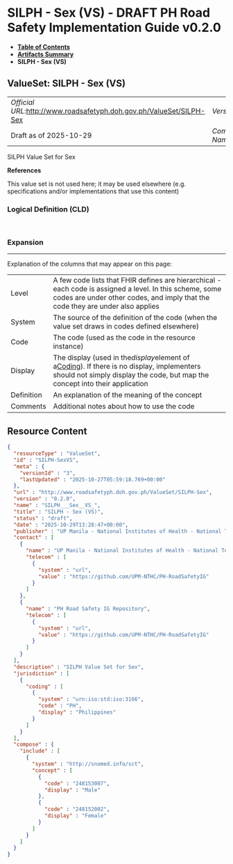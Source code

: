 # SILPH - Sex (VS) - DRAFT PH Road Safety Implementation Guide v0.2.0

* [**Table of Contents**](toc.md)
* [**Artifacts Summary**](artifacts.md)
* **SILPH - Sex (VS)**

## ValueSet: SILPH - Sex (VS) 

| | |
| :--- | :--- |
| *Official URL*:http://www.roadsafetyph.doh.gov.ph/ValueSet/SILPH-Sex | *Version*:0.2.0 |
| Draft as of 2025-10-29 | *Computable Name*:SILPH___Sex__VS_ |

 
SILPH Value Set for Sex 

 **References** 

This value set is not used here; it may be used elsewhere (e.g. specifications and/or implementations that use this content)

### Logical Definition (CLD)

 

### Expansion

-------

 Explanation of the columns that may appear on this page: 

| | |
| :--- | :--- |
| Level | A few code lists that FHIR defines are hierarchical - each code is assigned a level. In this scheme, some codes are under other codes, and imply that the code they are under also applies |
| System | The source of the definition of the code (when the value set draws in codes defined elsewhere) |
| Code | The code (used as the code in the resource instance) |
| Display | The display (used in the*display*element of a[Coding](http://hl7.org/fhir/R4/datatypes.html#Coding)). If there is no display, implementers should not simply display the code, but map the concept into their application |
| Definition | An explanation of the meaning of the concept |
| Comments | Additional notes about how to use the code |



## Resource Content

```json
{
  "resourceType" : "ValueSet",
  "id" : "SILPH-SexVS",
  "meta" : {
    "versionId" : "3",
    "lastUpdated" : "2025-10-27T05:59:18.769+00:00"
  },
  "url" : "http://www.roadsafetyph.doh.gov.ph/ValueSet/SILPH-Sex",
  "version" : "0.2.0",
  "name" : "SILPH___Sex__VS_",
  "title" : "SILPH - Sex (VS)",
  "status" : "draft",
  "date" : "2025-10-29T13:28:47+00:00",
  "publisher" : "UP Manila - National Institutes of Health - National Telehealth Center",
  "contact" : [
    {
      "name" : "UP Manila - National Institutes of Health - National Telehealth Center",
      "telecom" : [
        {
          "system" : "url",
          "value" : "https://github.com/UPM-NTHC/PH-RoadSafetyIG"
        }
      ]
    },
    {
      "name" : "PH Road Safety IG Repository",
      "telecom" : [
        {
          "system" : "url",
          "value" : "https://github.com/UPM-NTHC/PH-RoadSafetyIG"
        }
      ]
    }
  ],
  "description" : "SILPH Value Set for Sex",
  "jurisdiction" : [
    {
      "coding" : [
        {
          "system" : "urn:iso:std:iso:3166",
          "code" : "PH",
          "display" : "Philippines"
        }
      ]
    }
  ],
  "compose" : {
    "include" : [
      {
        "system" : "http://snomed.info/sct",
        "concept" : [
          {
            "code" : "248153007",
            "display" : "Male"
          },
          {
            "code" : "248152002",
            "display" : "Female"
          }
        ]
      }
    ]
  }
}

```
